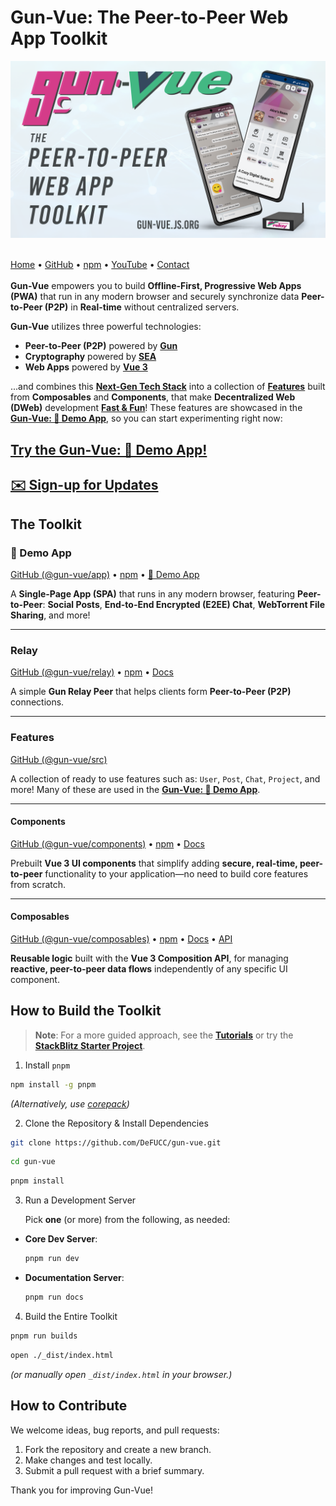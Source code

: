 # Gun-Vue: The Peer-to-Peer Web App Toolkit

<a href="https://gun-vue.js.org">
  <img src="https://github.com/DeFUCC/gun-vue/blob/master/docs/public/media/gun-vue-kit.png" alt="@gun-vue logo" width="650" />
</a>
<br>
<br>

[Home](https://gun-vue.js.org) •
[GitHub](https://github.com/DeFUCC/gun-vue/) •
[npm](https://npmjs.com/org/gun-vue) •
[YouTube](https://www.youtube.com/playlist?list=PLncuCCb2zjt6wmlSNLiK1lZl150qX-rAw) •
[Contact](https://forms.gle/4oBqAE7xNDaCvFSY8)
<br><br>
**Gun-Vue** empowers you to build **Offline-First, Progressive Web Apps (PWA)** that run in any modern browser and securely synchronize data **Peer-to-Peer (P2P)** in **Real-time** without centralized servers.

**Gun-Vue** utilizes three powerful technologies:

- **Peer-to-Peer (P2P)** powered by [**Gun**](https://gun.eco)
- **Cryptography** powered by [**SEA**](https://gun.eco/docs/SEA)
- **Web Apps** powered by [**Vue 3**](https://vuejs.org)

...and combines this [**Next-Gen Tech Stack**](https://gun-vue.js.org/basics/what-is.html) into a collection of [**Features**](#features) built from **Composables** and **Components**, that make **Decentralized Web (DWeb)** development [**Fast & Fun**](https://gun-vue.js.org/tutorials/getting-started.html)! These features are showcased in the [**Gun-Vue: 📱 Demo App**](https://gun-vue.js.org/app), so you can start experimenting right now:

## [**Try the Gun-Vue: 📱 Demo App!**](https://gun-vue.js.org/app)

## [**✉️ Sign-up for Updates**](https://forms.gle/4oBqAE7xNDaCvFSY8)

## The Toolkit

### 📱 Demo App

[GitHub (@gun-vue/app)](https://github.com/DeFUCC/gun-vue/tree/master/app) •
[npm](https://www.npmjs.com/package/@gun-vue/app) •
[📱 Demo App](https://gun-vue.js.org/app)

A **Single-Page App (SPA)** that runs in any modern browser, featuring **Peer-to-Peer**: **Social Posts**, **End-to-End Encrypted (E2EE) Chat**, **WebTorrent File Sharing**, and more!

---

### Relay

[GitHub (@gun-vue/relay)](https://github.com/DeFUCC/gun-vue/tree/master/relay) •
[npm](https://www.npmjs.com/package/@gun-vue/relay) •
[Docs](https://gun-vue.js.org/packages/relay.html)

A simple **Gun Relay Peer** that helps clients form **Peer-to-Peer (P2P)** connections.

---

### Features

[GitHub (@gun-vue/src)](https://github.com/DeFUCC/gun-vue/tree/master/src)

A collection of ready to use features such as: `User`, `Post`, `Chat`, `Project`, and more! Many of these are used in the [**Gun-Vue: 📱 Demo App**](https://gun-vue.js.org/app).

---

#### Components

[GitHub (@gun-vue/components)](https://github.com/DeFUCC/gun-vue/tree/master/components) •
[npm](https://www.npmjs.com/package/@gun-vue/components) •
[Docs](https://gun-vue.js.org/packages/components.html)

Prebuilt **Vue 3 UI components** that simplify adding **secure, real-time, peer-to-peer** functionality to your application—no need to build core features from scratch.

---

#### Composables

[GitHub (@gun-vue/composables)](https://github.com/DeFUCC/gun-vue/tree/master/composables) •
[npm](https://www.npmjs.com/package/@gun-vue/composables) •
[Docs](https://gun-vue.js.org/packages/composables.html) •
[API](https://gun-vue.js.org/reference/typedoc/modules.html)

**Reusable logic** built with the **Vue 3 Composition API**, for managing **reactive, peer-to-peer data flows** independently of any specific UI component.

## How to Build the Toolkit

> **Note**: For a more guided approach, see the [**Tutorials**](https://gun-vue.js.org/tutorials/getting-started.html) or try the [**StackBlitz Starter Project**](https://stackblitz.com/edit/gun-vue?embed=1&file=src/App.vue).

1. Install `pnpm`

```bash
npm install -g pnpm
```

_(Alternatively, use [corepack](https://pnpm.io/installation#using-corepack))_

2. Clone the Repository & Install Dependencies

```bash
git clone https://github.com/DeFUCC/gun-vue.git
```

```bash
cd gun-vue
```

```bash
pnpm install
```

3. Run a Development Server

   Pick **one** (or more) from the following, as needed:

- **Core Dev Server**:
  ```bash
  pnpm run dev
  ```
- **Documentation Server**:
  ```bash
  pnpm run docs
  ```

4. Build the Entire Toolkit

```bash
pnpm run builds
```

```bash
open ./_dist/index.html
```

_(or manually open `_dist/index.html` in your browser.)_

## How to Contribute

We welcome ideas, bug reports, and pull requests:

1. Fork the repository and create a new branch.
2. Make changes and test locally.
3. Submit a pull request with a brief summary.

Thank you for improving Gun-Vue!
